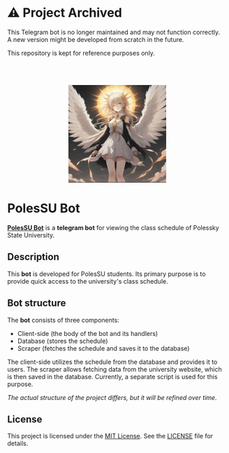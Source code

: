 # ⚠️ Project Archived

This Telegram bot is no longer maintained and may not function correctly.  
A new version might be developed from scratch in the future.

This repository is kept for reference purposes only.
<br/><br/><br/><br/>

<p align="center">
  <img src="bot_picture.jpg" alt="PolesSU Bot Icon" width="224" height="224">
</p>

# PolesSU Bot

**[PolesSU Bot](https://t.me/polessu_schedule_bot)** is a **telegram bot** for viewing the class schedule of Polessky State University.

## Description

This **bot** is developed for PolesSU students. Its primary purpose is to provide quick access to the university's class schedule.

## Bot structure

The **bot** consists of three components:
- Client-side (the body of the bot and its handlers)
- Database (stores the schedule)
- Scraper (fetches the schedule and saves it to the database)

The client-side utilizes the schedule from the database and provides it to users.
The scraper allows fetching data from the university website, which is then saved in the database.
Currently, a separate script is used for this purpose.

*The actual structure of the project differs, but it will be refined over time.*

## License

This project is licensed under the [MIT License](LICENSE). See the [LICENSE](LICENSE) file for details.
